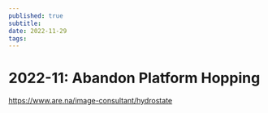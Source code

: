 ```yaml
---
published: true
subtitle: 
date: 2022-11-29
tags: 
---
```


#  2022-11: Abandon Platform Hopping

https://www.are.na/image-consultant/hydrostate

